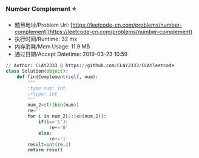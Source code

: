 
### Number Complement :star:
- 题目地址/Problem Url: [https://leetcode-cn.com/problems/number-complement](https://leetcode-cn.com/problems/number-complement)
- 执行时间/Runtime: 32 ms 
- 内存消耗/Mem Usage: 11.9 MB
- 通过日期/Accept Datetime: 2019-03-23 10:59
```python
// Author: CLAY2333 @ https://github.com/CLAY2333/CLAYleetcode
class Solution(object):
    def findComplement(self, num):
        """
        :type num: int
        :rtype: int
        """
        num_2=str(bin(num))
        re=''
        for i in num_2[2:len(num_2)]:
            if(i=='1'):
                re+='0'
            else:
                re+='1'
        result=int(re,2)
        return result

```
